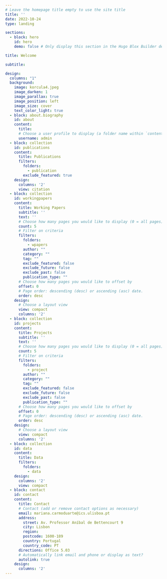 ```yaml
---
# Leave the homepage title empty to use the site title
title: ''
date: 2022-10-24
type: landing

sections:
  - block: hero
    id: hero
    demo: false # Only display this section in the Hugo Blox Builder demo site

title: Welcome 

subtitle:

design:
  columns: "1"
  background:
    image: korcula4.jpeg
    image_darken: 1
    image_parallax: true
    image_position: left
    image_size: cover
    text_color_light: true
  - block: about.biography
    id: about
    content:
      title: 
      # Choose a user profile to display (a folder name within `content/authors/`)
      username: admin
  - block: collection
    id: publications
    content:
      title: Publications
      filters:
        folders:
          - publication
        exclude_featured: true
    design:
      columns: '2'
      view: citation
  - block: collection
    id: workingpapers
    content:
      title: Working Papers
      subtitle: ''
      text: ''
      # Choose how many pages you would like to display (0 = all pages)
      count: 5
      # Filter on criteria
      filters:
        folders:
          - wpapers
        author: ""
        category: ""
        tag: ""
        exclude_featured: false
        exclude_future: false
        exclude_past: false
        publication_type: ""
      # Choose how many pages you would like to offset by
      offset: 0
      # Page order: descending (desc) or ascending (asc) date.
      order: desc
    design:
      # Choose a layout view
      view: compact
      columns: '2'    
  - block: collection
    id: projects
    content:
      title: Projects
      subtitle: ''
      text: ''
      # Choose how many pages you would like to display (0 = all pages)
      count: 5
      # Filter on criteria
      filters:
        folders:
          - project
        author: ""
        category: ""
        tag: ""
        exclude_featured: false
        exclude_future: false
        exclude_past: false
        publication_type: ""
      # Choose how many pages you would like to offset by
      offset: 0
      # Page order: descending (desc) or ascending (asc) date.
      order: desc
    design:
      # Choose a layout view
      view: compact
      columns: '2'
  - block: collection
    id: data
    content:
      title: Data
      filters:
        folders:
          - data
    design:
      columns: '2'
      view: compact
  - block: contact
    id: contact
    content:
      title: Contact
      # Contact (add or remove contact options as necessary)
      email: mariana.carmoduarte@ics.ulisboa.pt
      address:
        street: Av. Professor Aníbal de Bettencourt 9
        city: Lisbon
        region: 
        postcode: 1600-189
        country: Portugal
        country_code: PT
      directions: Office 5.03
      # Automatically link email and phone or display as text?
      autolink: true
    design:
      columns: '2'
---
```

